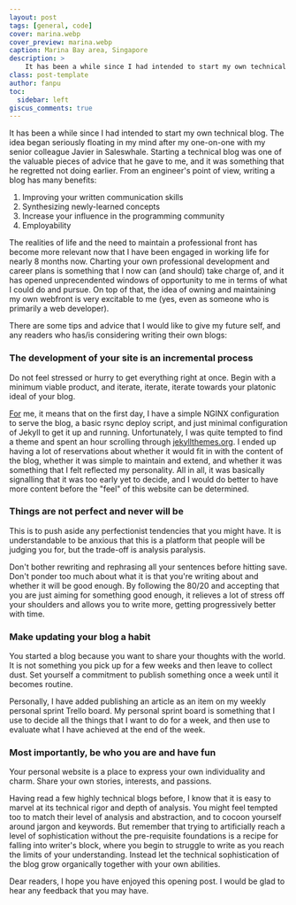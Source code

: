 ```yaml
---
layout: post
tags: [general, code]
cover: marina.webp
cover_preview: marina.webp
caption: Marina Bay area, Singapore
description: >
    It has been a while since I had intended to start my own technical blog. The idea began seriously floating in my mind after my one-on-one with my senior colleague Javier in Saleswhale. Starting a technical blog was one of the valuable pieces of advice that he gave to me, and it was something that he regretted not doing earlier. 
class: post-template
author: fanpu
toc:
  sidebar: left
giscus_comments: true
---
```

It has been a while since I had intended to start my own technical blog. The idea began seriously floating in my mind after my one-on-one with my senior colleague Javier in Saleswhale. Starting a technical blog was one of the valuable pieces of advice that he gave to me, and it was something that he regretted not doing earlier. From an engineer's point of view, writing a blog has many benefits:
1. Improving your written communication skills
2. Synthesizing newly-learned concepts
3. Increase your influence in the programming community
4. Employability

The realities of life and the need to maintain a professional front has become more relevant now that I have been engaged in working life for nearly 8 months now. Charting your own professional development and career plans is something that I now can (and should) take charge of, and it has opened unprecendented windows of opportunity to me in terms of what I could do and pursue. On top of that, the idea of owning and maintaining my own webfront is very excitable to me (yes, even as someone
who is primarily a web developer).

There are some tips and advice that I would like to give my future self, and any readers who has/is considering writing their own blogs:

### The development of your site is an incremental process
Do not feel stressed or hurry to get everything right at once. Begin with a minimum viable product, and iterate, iterate, iterate towards your platonic ideal of your blog.

[For](For) me, it means that on the first day, I have a simple NGINX configuration to serve the blog, a basic rsync deploy script, and just minimal configuration of Jekyll to get it up and running. Unfortunately, I was quite tempted to find a theme and spent an hour scrolling through [jekyllthemes.org](jekyllthemes.org). I ended up having a lot of reservations about whether it would fit in with the content of the blog, whether it was simple to maintain and extend, and whether it was something that I
felt reflected my personality. All in all, it was basically signalling that it was too early yet to decide, and I would do better to have more content before the "feel" of this website can be determined.

### Things are not perfect and never will be
This is to push aside any perfectionist tendencies that you might have. It is understandable to be anxious that this is a platform that people will be judging you for, but the trade-off is analysis paralysis.

Don't bother rewriting and rephrasing all your sentences before hitting save. Don't ponder too much about what it is that you're writing about and whether it will be good enough. By following the 80/20 and accepting that you are just aiming for something good enough, it relieves a lot of stress off your shoulders and allows you to write more, getting progressively better with time.

### Make updating your blog a habit
You started a blog because you want to share your thoughts with the world. It is not something you pick up for a few weeks and then leave to collect dust. Set yourself a commitment to publish something once a week until it becomes routine.

Personally, I have added publishing an article as an item on my weekly personal sprint Trello board. My personal sprint board is something that I use to decide all the things that I want to do for a week, and then use to evaluate what I have achieved at the end of the week.

### Most importantly, be who you are and have fun
Your personal website is a place to express your own individuality and charm. Share your own stories, interests, and passions.

Having read a few highly technical blogs before, I know that it is easy to marvel at its technical rigor and depth of analysis. You might feel tempted too to match their level of analysis and abstraction, and to cocoon yourself around jargon and keywords. But remember that trying to artificially reach a level of sophistication without the pre-requisite foundations is a recipe for falling into writer's block, where you begin to struggle to write as you reach the limits of your understanding.
Instead let the technical sophistication of the blog grow organically together with your own abilities.

Dear readers, I hope you have enjoyed this opening post. I would be glad to hear any feedback that you may have.
